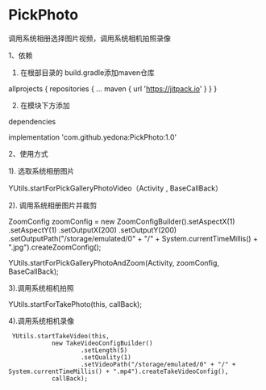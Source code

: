 # PickPhoto
调用系统相册选择图片视频，调用系统相机拍照录像

1、依赖

1) 在根部目录的 build.gradle添加maven仓库

allprojects {
		repositories {
			...
			maven { url 'https://jitpack.io' }
		}
	}

2) 在模块下方添加

dependencies 

implementation 'com.github.yedona:PickPhoto:1.0'
	
  
2、使用方式

1). 选取系统相册图片

 YUtils.startForPickGalleryPhotoVideo（Activity , BaseCallBack）
 
2). 调用系统相册图片并裁剪

 ZoomConfig zoomConfig = new ZoomConfigBuilder().setAspectX(1)
                .setAspectY(1)
                .setOutputX(200)
                .setOutputY(200)
                .setOutputPath("/storage/emulated/0" + "/" + System.currentTimeMillis() + ".jpg").createZoomConfig();
		
 YUtils.startForPickGalleryPhotoAndZoom(Activity, zoomConfig, BaseCallBack);
 
3).调用系统相机拍照

  YUtils.startForTakePhoto(this, callBack);

4).调用系统相机录像

     YUtils.startTakeVideo(this,
                new TakeVideoConfigBuilder()
                        .setLength(5)
                        .setQuality(1)
                        .setVideoPath("/storage/emulated/0" + "/" + System.currentTimeMillis() + ".mp4").createTakeVideoConfig(),
                callBack);
